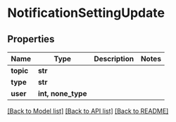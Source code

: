 # NotificationSettingUpdate


## Properties

Name | Type | Description | Notes
------------ | ------------- | ------------- | -------------
**topic** | **str** |  | 
**type** | **str** |  | 
**user** | **int, none_type** |  | 

[[Back to Model list]](../#documentation-for-models) [[Back to API list]](../#documentation-for-api-endpoints) [[Back to README]](../)


